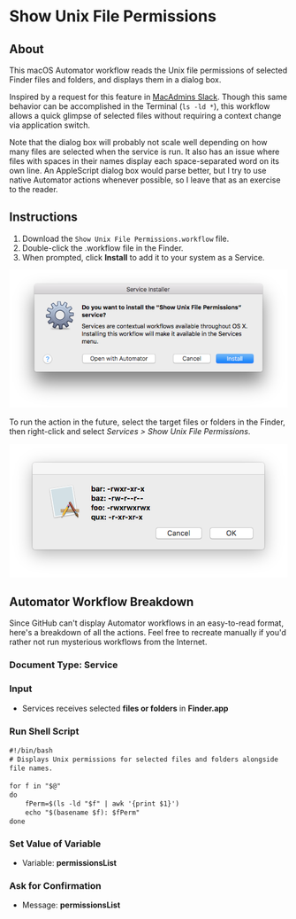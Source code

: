 # Show Unix File Permissions

## About

This macOS Automator workflow reads the Unix file permissions of selected Finder files and folders, and displays them in a dialog box.

Inspired by a request for this feature in [MacAdmins Slack](http://macadmins.org/ "MacAdmins Slack"). Though this same behavior can be accomplished in the Terminal (`ls -ld *`), this workflow allows a quick glimpse of selected files without requiring a context change via application switch.

Note that the dialog box will probably not scale well depending on how many files are selected when the service is run. It also has an issue where files with spaces in their names display each space-separated word on its own line. An AppleScript dialog box would parse better, but I try to use native Automator actions whenever possible, so I leave that as an exercise to the reader.

## Instructions

1. Download the `Show Unix File Permissions.workflow` file.
2. Double-click the .workflow file in the Finder.
3. When prompted, click **Install** to add it to your system as a Service.

![Service Installer example screenshot](show-permissions-service-installer.png?raw=true "Service Installer")

To run the action in the future, select the target files or folders in the Finder, then right-click and select *Services > Show Unix File Permissions*.

![Show Unix File Permissions example screenshot of results](show-permissions-example.png?raw=true "Show Unix File Permissions Example Screenshot")

## Automator Workflow Breakdown

Since GitHub can't display Automator workflows in an easy-to-read format, here's a breakdown of all the actions. Feel free to recreate manually if you'd rather not run mysterious workflows from the Internet.

### Document Type: Service

### Input
- Services receives selected **files or folders** in **Finder.app**

### Run Shell Script
~~~~
#!/bin/bash
# Displays Unix permissions for selected files and folders alongside file names.

for f in "$@"
do
	fPerm=$(ls -ld "$f" | awk '{print $1}')
	echo "$(basename $f): $fPerm"
done
~~~~

### Set Value of Variable
- Variable: **permissionsList**

### Ask for Confirmation
- Message: **permissionsList**
